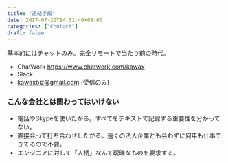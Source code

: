```yaml
---
title: "連絡手段"
date: 2017-07-22T14:51:40+09:00
categories: ["Contact"]
draft: false
---
```


基本的にはチャットのみ。完全リモートで当たり前の時代。

<!--more-->

- ChatWork https://www.chatwork.com/kawax
- Slack
- kawaxbiz@gmail.com (受信のみ)

 
### こんな会社とは関わってはいけない

- 電話やSkypeを使いたがる。すべてをテキストで記録する重要性を分かってない。
- 直接会って打ち合わせしたがる。遠くの法人企業とも会わずに何年も仕事できてるので不要。
- エンジニアに対して「人柄」なんて曖昧なものを要求する。
